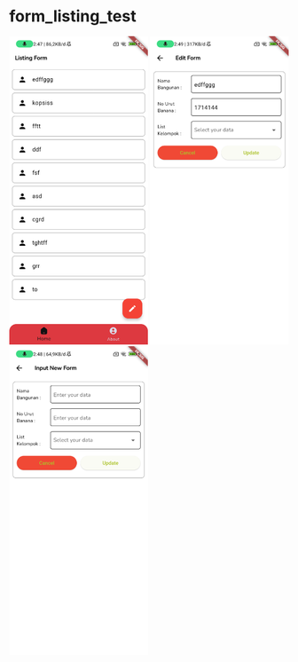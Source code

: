 # form_listing_test

<img src="https://github.com/kareem96/listing_form_test/blob/master/screenshot/home.png" width="250"/>  <img src="https://github.com/kareem96/listing_form_test/blob/master/screenshot/edit.png" width="250"/>  <img src="https://github.com/kareem96/listing_form_test/blob/master/screenshot/input.png" width="250"/>

